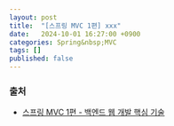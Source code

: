 ```yaml
---
layout: post
title:  "[스프링 MVC 1편] xxx"
date:   2024-10-01 16:27:00 +0900
categories: Spring&nbsp;MVC
tags: []
published: false
---
```


### 출처

- [스프링 MVC 1편 - 백엔드 웹 개발 핵심 기술](https://www.inflearn.com/course/%EC%8A%A4%ED%94%84%EB%A7%81-mvc-1)